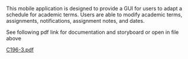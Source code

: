 This mobile application is designed to provide a GUI for users to adapt a schedule for academic terms. Users are able to modify academic terms, assignments, notifications, assignment notes, and dates. 


See following pdf link for documentation and storyboard or open in file above


[C196-3.pdf](https://github.com/nedious/Term_V30/files/13922970/C196-3.pdf)

